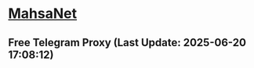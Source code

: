 
# [MahsaNet](https://t.me/mahsa_net)
## Free Telegram Proxy (Last Update: 2025-06-20 17:08:12)

    